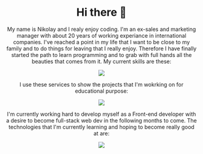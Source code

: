 <h1 align="center"> Hi there 👋 </h1>
<p align="center">
My name is Nikolay and I realy enjoy coding. I'm an ex-sales and marketing manager with about 20 years of working experiance in international companies. I've reached a point in my life that I want to be close to my family and to do things for leaving that I really enjoy. Therefore I have finally started the path to learn programming and to grab with full hands all the beauties that comes from it.
  My current skills are these:
</p>
<p align="center">
  <a href="https://skillicons.dev">
    <img src="https://skillicons.dev/icons?i=js,html,css&theme=dark&perline=3" />
  </a>
</p>
<p align="center">
I use these services to show the projects that I'm wokrking on for educational purpose:
</p>
<p align="center">
  <a href="https://skillicons.dev">
    <img src="https://skillicons.dev/icons?i=netlify,supabase&theme=dark&perline=3" />
  </a>
</p>
<p align="center">
 I'm currently working hard to develop myself as a Front-end developer with a desire to become full-stack web dev in the following months to come. The technologies that I'm currently learning and hoping to become really good at are:
</p>
<p align="center">
  <a href="https://skillicons.dev">
    <img src="https://skillicons.dev/icons?i=react,nodejs,mongodb&theme=dark&perline=3" />
  </a>
</p>
<!--
**NGNikolay/NGNikolay** is a ✨ _special_ ✨ repository because its `README.md` (this file) appears on your GitHub profile.

Here are some ideas to get you started:

- 🔭 I’m currently working on ...
- 🌱 I’m currently learning front-end developement
- 👯 I’m looking to collaborate on ...
- 🤔 I’m looking for help with ...
- 💬 Ask me about ...
- 📫 How to reach me: ...
- 😄 Pronouns: ...
- ⚡ Fun fact: ...
-->
